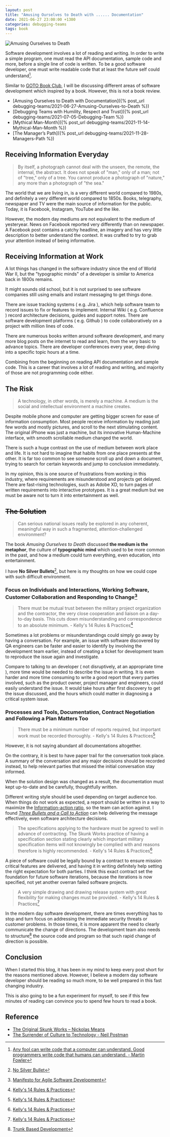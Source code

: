 ```yaml
---
layout: post
title: "Amusing Ourselves to Death with ...... Documentation"
date: 2021-06-27 23:00:00 +1300
categories: debugging-teams
tags: book
---
```


![Amusing Ourselves to Death](/assets/book/amusing-ourselves-to-death.jpg)

Software development involves a lot of reading and writing. In order to write a simple program, one must read the API documentation, sample code and more, before a single line of code is written. To be a good software developer, one must write readable code that at least the future self could understand[^1].

Similar to [GOTO Book Club](https://www.youtube.com/playlist?list=PLEx5khR4g7PJbSLmADahf0LOpTLifiCra), I will be discussing different areas of software development which inspired by a book. However, this is not a book review.

- [Amusing Ourselves to Death with Documentation]({% post_url debugging-teams/2021-06-27-Amusing-Ourselves-to-Death %})
- [Debugging Teams with Humility, Respect and Trust]({% post_url debugging-teams/2021-07-05-Debugging-Team %})
- [Mythical Man-Month]({% post_url debugging-teams/2021-11-14-Mythical-Man-Month %})
- [The Manager’s Path]({% post_url debugging-teams/2021-11-28-Managers-Path %})

## Receiving Information Everyday

> By itself, a photograph cannot deal with the unseen, the remote, the internal, the abstract. It does not speak of "man," only of a man; not of "tree," only of a tree. You cannot produce a photograph of "nature," any more than a photograph of "the sea."

The world that we are living in, is a very different world compared to 1980s, and definitely a very different world compared to 1850s. Books, telegraphy, newspaper and TV were the main source of information for the public. Today, it is Facebook, Instagram, YouTube and the like.

However, the modern day mediums are not equivalent to the medium of yesteryear. News on Facebook reported very differently than on newspaper. A Facebook post contains a catchy headline, an imagery and has very little description to better understand the context. It was crafted to try to grab your attention instead of being informative.

## Receiving Information at Work

A lot things has changed in the software industry since the end of World War II, but the "typographic minds" of a developer is similar to America back in 1800s remains.

It might sounds old school, but it is not surprised to see software companies still using emails and instant messaging to get things done.

There are issue tracking systems ( e.g. Jira ), which help software team to record issues to fix or features to implement. Internal Wiki ( e.g. Confluence ) record architecture decisions, guides and support notes. There are software development platforms ( e.g. Github ) to code collaboratively on a project with million lines of code.

There are numerous books written around software development, and many more blog posts on the internet to read and learn, from the very basic to advance topics. There are developer conferences every year, deep diving into a specific topic hours at a time.

Combining from the beginning on reading API documentation and sample code. This is a career that involves a lot of reading and writing, and majority of those are not programming code either.

## The Risk

> A technology, in other words, is merely a machine. A medium is the social and intellectual environment a machine creates.

Despite mobile phone and computer are getting bigger screen for ease of information consumption. Most people receive information by reading just few words and mostly pictures, and scroll to the next stimulating content. The original iPhone was just a machine, but its innovative Human-Machine interface, with smooth scrollable medium changed the world.

There is such a huge contrast on the use of medium between work place and life. It is not hard to imagine that habits from one place presents at the other. It is far too common to see someone scroll up and down a document, trying to search for certain keywords and jump to conclusion immediately.

In my opinion, this is one source of frustrations from working in this industry, where requirements are misunderstood and projects get delayed. There are fast-rising technologies, such as Adobe XD, to turn pages of written requirements into interactive prototypes. It is a great medium but we must be aware not to turn it into entertainment as well.

## ~~The Solution~~

> Can serious national issues really be explored in any coherent, meaningful way in such a fragmented, attention-challenged environment?

The book *Amusing Ourselves to Death* discussed **the medium is the metaphor**, the culture of **typographic mind** which used to be more common in the past, and how a medium could turn everything, even education, into entertainment.

I have **No Silver Bullets**[^2], but here is my thoughts on how we could cope with such difficult environment.

### Focus on **Individuals and Interactions**, **Working Software**, **Customer Collaboration** and **Responding to Change**[^3]

> There must be mutual trust between the military project organization and the contractor, the very close cooperation and liaison on a day-to-day basis. This cuts down misunderstanding and correspondence to an absolute minimum. - Kelly's 14 Rules & Practices[^4]

Sometimes a lot problems or misunderstandings could simply go away by having a conversation. For example, an issue with software discovered by QA engineers can be faster and easier to identify by involving the development team earlier, instead of creating a ticket for development team to reproduce the issue again and investigate.

Compare to talking to an developer ( not disruptively, at an appropriate time ), more time would be needed to describe the issue in writing. It is even harder and more time consuming to write a good report that every parties involved, such as the product owner, project manager and engineers, could easily understand the issue. It would take hours after first discovery to get the issue discussed, and the hours which could matter in diagnosing a critical system issue.

### **Processes and Tools**, **Documentation**, **Contract Negotiation** and **Following a Plan** Matters Too

> There must be a minimum number of reports required, but important work must be recorded thoroughly. - Kelly's 14 Rules & Practices[^4]

However, it is not saying abundant all documentations altogether.

On the contrary, it is best to have paper trail for the conversation took place. A summary of the conversation and any major decisions should be recorded instead, to help relevant parties that missed the initial conversation stay informed.

When the solution design was changed as a result, the documentation must kept up-to-date and be carefully, thoughtfully written.

Different writing style should be used depending on target audience too. When things do not work as expected, a report should be written in a way to maximize the [Information-action ratio](https://en.wikipedia.org/wiki/Information%E2%80%93action_ratio), so the team can action against. I found [_Three Bullets and a Call to Action_](https://therealfitz.medium.com/how-to-ask-a-busy-executive-for-anything-e40291ebf066) can help delivering the message effectively, even software architecture decisions.

> The specifications applying to the hardware must be agreed to well in advance of contracting. The Skunk Works practice of having a specification section stating clearly which important military specification items will not knowingly be complied with and reasons therefore is highly recommended. - Kelly's 14 Rules & Practices[^4]

A piece of software could be legally bound by a contract to ensure mission critical features are delivered, and having it in writing definitely help setting the right expectation for both parties. I think this exact contract set the foundation for future software iterations, because the iterations is now specified, not yet another overran failed software projects.

> A very simple drawing and drawing release system with great flexibility for making changes must be provided. - Kelly's 14 Rules & Practices[^4]

In the modern day software development, there are times everything has to stop and turn focus on addressing the immediate security threats or customer problems. In those times, it is more apparent the need to clearly communicate the change of directions. The development team also needs to structure[^5] the source code and program so that such rapid change of direction is possible.

## Conclusion

When I started this blog, it has been in my mind to keep every post short for the reasons mentioned above. However, I believe a modern day software developer should be reading so much more, to be well prepared in this fast changing industry.

This is also going to be a fun experiment for myself, to see if this few minutes of reading can convince you to spend few hours to read a book.

## Reference

[^1]: [Any fool can write code that a computer can understand. Good programmers write code that humans can understand. - Martin Fowler](https://en.wikiquote.org/wiki/Martin_Fowler)
[^2]: [No Silver Bullet](https://en.wikipedia.org/wiki/No_Silver_Bullet)
[^3]: [Manifesto for Agile Software Development](https://agilemanifesto.org/)
[^4]: [Kelly's 14 Rules & Practices](https://www.lockheedmartin.com/en-us/who-we-are/business-areas/aeronautics/skunkworks/kelly-14-rules.html)
[^5]: [Trunk Based Development](https://trunkbaseddevelopment.com/)

- [The Original Skunk Works – Nickolas Means](https://youtu.be/pL3Yzjk5R4M)
- [The Surrender of Culture to Technology - Neil Postman](https://www.youtube.com/watch?v=hlrv7DIHllE)
